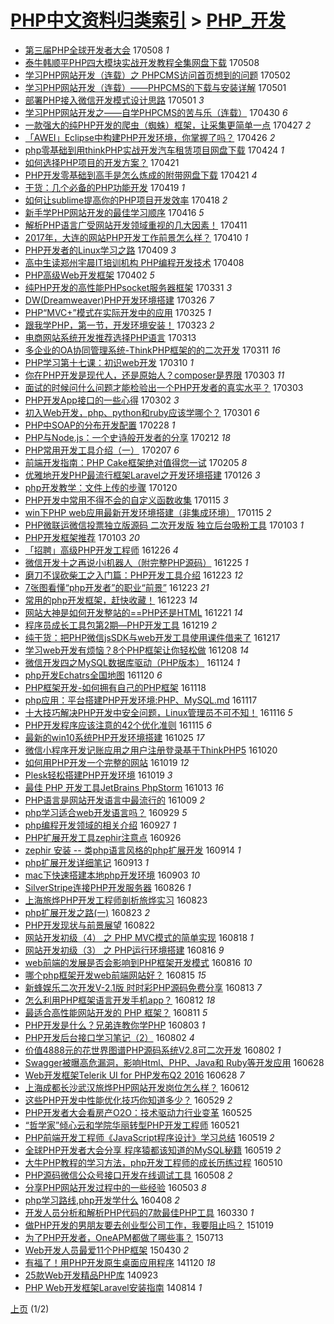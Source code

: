 [PHP中文资料归类索引](../README.md) > [PHP_开发](PHP_开发.md)
====
- [第三届PHP全球开发者大会](http://jkwz.applinzi.com/ittc/6965300165312250885.html#%E7%AC%AC%E4%B8%89%E5%B1%8APHP%E5%85%A8%E7%90%83%E5%BC%80%E5%8F%91%E8%80%85%E5%A4%A7%E4%BC%9A) 170508 *1* 
- [泰牛韩顺平PHP四大模块实战开发教程全集网盘下载](http://jkwz.applinzi.com/ittc/6965081685648475141.html#%E6%B3%B0%E7%89%9B%E9%9F%A9%E9%A1%BA%E5%B9%B3PHP%E5%9B%9B%E5%A4%A7%E6%A8%A1%E5%9D%97%E5%AE%9E%E6%88%98%E5%BC%80%E5%8F%91%E6%95%99%E7%A8%8B%E5%85%A8%E9%9B%86%E7%BD%91%E7%9B%98%E4%B8%8B%E8%BD%BD) 170508  
- [学习PHP网站开发（连载）之 PHPCMS访问首页想到的问题](http://jkwz.applinzi.com/ittc/6963127189242381316.html#%E5%AD%A6%E4%B9%A0PHP%E7%BD%91%E7%AB%99%E5%BC%80%E5%8F%91%EF%BC%88%E8%BF%9E%E8%BD%BD%EF%BC%89%E4%B9%8B+PHPCMS%E8%AE%BF%E9%97%AE%E9%A6%96%E9%A1%B5%E6%83%B3%E5%88%B0%E7%9A%84%E9%97%AE%E9%A2%98) 170502  
- [学习PHP网站开发（连载）——PHPCMS的下载与安装详解](http://jkwz.applinzi.com/ittc/6962728919819092997.html#%E5%AD%A6%E4%B9%A0PHP%E7%BD%91%E7%AB%99%E5%BC%80%E5%8F%91%EF%BC%88%E8%BF%9E%E8%BD%BD%EF%BC%89%E2%80%94%E2%80%94PHPCMS%E7%9A%84%E4%B8%8B%E8%BD%BD%E4%B8%8E%E5%AE%89%E8%A3%85%E8%AF%A6%E8%A7%A3) 170501  
- [部署PHP接入微信开发模式设计思路](http://jkwz.applinzi.com/ittc/6962698475006329861.html#%E9%83%A8%E7%BD%B2PHP%E6%8E%A5%E5%85%A5%E5%BE%AE%E4%BF%A1%E5%BC%80%E5%8F%91%E6%A8%A1%E5%BC%8F%E8%AE%BE%E8%AE%A1%E6%80%9D%E8%B7%AF) 170501 *3* 
- [学习PHP网站开发之——自学PHPCMS的苦与乐（连载）](http://jkwz.applinzi.com/ittc/6962352308976354308.html#%E5%AD%A6%E4%B9%A0PHP%E7%BD%91%E7%AB%99%E5%BC%80%E5%8F%91%E4%B9%8B%E2%80%94%E2%80%94%E8%87%AA%E5%AD%A6PHPCMS%E7%9A%84%E8%8B%A6%E4%B8%8E%E4%B9%90%EF%BC%88%E8%BF%9E%E8%BD%BD%EF%BC%89) 170430 *6* 
- [一款强大的纯PHP开发的爬虫（蜘蛛）框架，让采集更简单一点](http://jkwz.applinzi.com/ittc/6961200865451967493.html#%E4%B8%80%E6%AC%BE%E5%BC%BA%E5%A4%A7%E7%9A%84%E7%BA%AFPHP%E5%BC%80%E5%8F%91%E7%9A%84%E7%88%AC%E8%99%AB%EF%BC%88%E8%9C%98%E8%9B%9B%EF%BC%89%E6%A1%86%E6%9E%B6%EF%BC%8C%E8%AE%A9%E9%87%87%E9%9B%86%E6%9B%B4%E7%AE%80%E5%8D%95%E4%B8%80%E7%82%B9) 170427 *2* 
- [「AWEI」Eclipse中构建PHP开发环境，你掌握了吗？](http://jkwz.applinzi.com/ittc/6960419490658518020.html#%E3%80%8CAWEI%E3%80%8DEclipse%E4%B8%AD%E6%9E%84%E5%BB%BAPHP%E5%BC%80%E5%8F%91%E7%8E%AF%E5%A2%83%EF%BC%8C%E4%BD%A0%E6%8E%8C%E6%8F%A1%E4%BA%86%E5%90%97%EF%BC%9F) 170426 *2* 
- [php零基础到用thinkPHP实战开发汽车租赁项目网盘下载](http://jkwz.applinzi.com/ittc/6959916050115200004.html#php%E9%9B%B6%E5%9F%BA%E7%A1%80%E5%88%B0%E7%94%A8thinkPHP%E5%AE%9E%E6%88%98%E5%BC%80%E5%8F%91%E6%B1%BD%E8%BD%A6%E7%A7%9F%E8%B5%81%E9%A1%B9%E7%9B%AE%E7%BD%91%E7%9B%98%E4%B8%8B%E8%BD%BD) 170424 *1* 
- [如何选择PHP项目的开发方案？](http://jkwz.applinzi.com/ittc/6958917504675087365.html#%E5%A6%82%E4%BD%95%E9%80%89%E6%8B%A9PHP%E9%A1%B9%E7%9B%AE%E7%9A%84%E5%BC%80%E5%8F%91%E6%96%B9%E6%A1%88%EF%BC%9F) 170421  
- [PHP开发零基础到高手是怎么炼成的附带网盘下载](http://jkwz.applinzi.com/ittc/6958776490689823748.html#PHP%E5%BC%80%E5%8F%91%E9%9B%B6%E5%9F%BA%E7%A1%80%E5%88%B0%E9%AB%98%E6%89%8B%E6%98%AF%E6%80%8E%E4%B9%88%E7%82%BC%E6%88%90%E7%9A%84%E9%99%84%E5%B8%A6%E7%BD%91%E7%9B%98%E4%B8%8B%E8%BD%BD) 170421 *4* 
- [干货：几个必备的PHP功能开发](http://jkwz.applinzi.com/ittc/6958177191471875076.html#%E5%B9%B2%E8%B4%A7%EF%BC%9A%E5%87%A0%E4%B8%AA%E5%BF%85%E5%A4%87%E7%9A%84PHP%E5%8A%9F%E8%83%BD%E5%BC%80%E5%8F%91) 170419 *1* 
- [如何让sublime提高你的PHP项目开发效率](http://jkwz.applinzi.com/ittc/6957796698633012228.html#%E5%A6%82%E4%BD%95%E8%AE%A9sublime%E6%8F%90%E9%AB%98%E4%BD%A0%E7%9A%84PHP%E9%A1%B9%E7%9B%AE%E5%BC%80%E5%8F%91%E6%95%88%E7%8E%87) 170418 *2* 
- [新手学PHP网站开发的最佳学习顺序](http://jkwz.applinzi.com/ittc/6957194347077436420.html#%E6%96%B0%E6%89%8B%E5%AD%A6PHP%E7%BD%91%E7%AB%99%E5%BC%80%E5%8F%91%E7%9A%84%E6%9C%80%E4%BD%B3%E5%AD%A6%E4%B9%A0%E9%A1%BA%E5%BA%8F) 170416 *5* 
- [解析PHP语言广受网站开发领域重视的几大因素！](http://jkwz.applinzi.com/ittc/6955223665758176261.html#%E8%A7%A3%E6%9E%90PHP%E8%AF%AD%E8%A8%80%E5%B9%BF%E5%8F%97%E7%BD%91%E7%AB%99%E5%BC%80%E5%8F%91%E9%A2%86%E5%9F%9F%E9%87%8D%E8%A7%86%E7%9A%84%E5%87%A0%E5%A4%A7%E5%9B%A0%E7%B4%A0%EF%BC%81) 170411  
- [2017年，大连的网站PHP开发工作前景怎么样？](http://jkwz.applinzi.com/ittc/6954906448835380229.html#2017%E5%B9%B4%EF%BC%8C%E5%A4%A7%E8%BF%9E%E7%9A%84%E7%BD%91%E7%AB%99PHP%E5%BC%80%E5%8F%91%E5%B7%A5%E4%BD%9C%E5%89%8D%E6%99%AF%E6%80%8E%E4%B9%88%E6%A0%B7%EF%BC%9F) 170410 *1* 
- [PHP开发者的Linux学习之路](http://jkwz.applinzi.com/ittc/6954508419783459844.html#PHP%E5%BC%80%E5%8F%91%E8%80%85%E7%9A%84Linux%E5%AD%A6%E4%B9%A0%E4%B9%8B%E8%B7%AF) 170409 *3* 
- [高中生读郑州宇晨IT培训机构 PHP编程开发技术](http://jkwz.applinzi.com/ittc/6954176128473367556.html#%E9%AB%98%E4%B8%AD%E7%94%9F%E8%AF%BB%E9%83%91%E5%B7%9E%E5%AE%87%E6%99%A8IT%E5%9F%B9%E8%AE%AD%E6%9C%BA%E6%9E%84+PHP%E7%BC%96%E7%A8%8B%E5%BC%80%E5%8F%91%E6%8A%80%E6%9C%AF) 170408  
- [PHP高级Web开发框架](http://jkwz.applinzi.com/ittc/6951833678597604356.html#PHP%E9%AB%98%E7%BA%A7Web%E5%BC%80%E5%8F%91%E6%A1%86%E6%9E%B6) 170402 *5* 
- [纯PHP开发的高性能PHPsocket服务器框架](http://jkwz.applinzi.com/ittc/6951276707683238916.html#%E7%BA%AFPHP%E5%BC%80%E5%8F%91%E7%9A%84%E9%AB%98%E6%80%A7%E8%83%BDPHPsocket%E6%9C%8D%E5%8A%A1%E5%99%A8%E6%A1%86%E6%9E%B6) 170331 *3* 
- [DW(Dreamweaver)PHP开发环境搭建](http://jkwz.applinzi.com/ittc/6949441239584867332.html#DW%28Dreamweaver%29PHP%E5%BC%80%E5%8F%91%E7%8E%AF%E5%A2%83%E6%90%AD%E5%BB%BA) 170326 *7* 
- [PHP“MVC+”模式在实际开发中的应用](http://jkwz.applinzi.com/ittc/6948922984969536517.html#PHP%E2%80%9CMVC%2B%E2%80%9D%E6%A8%A1%E5%BC%8F%E5%9C%A8%E5%AE%9E%E9%99%85%E5%BC%80%E5%8F%91%E4%B8%AD%E7%9A%84%E5%BA%94%E7%94%A8) 170325 *1* 
- [跟我学PHP，第一节，开发环境安装！](http://jkwz.applinzi.com/ittc/6948304264874165253.html#%E8%B7%9F%E6%88%91%E5%AD%A6PHP%EF%BC%8C%E7%AC%AC%E4%B8%80%E8%8A%82%EF%BC%8C%E5%BC%80%E5%8F%91%E7%8E%AF%E5%A2%83%E5%AE%89%E8%A3%85%EF%BC%81) 170323 *2* 
- [电商网站系统开发推荐选择PHP语言](http://jkwz.applinzi.com/ittc/6944504873436578820.html#%E7%94%B5%E5%95%86%E7%BD%91%E7%AB%99%E7%B3%BB%E7%BB%9F%E5%BC%80%E5%8F%91%E6%8E%A8%E8%8D%90%E9%80%89%E6%8B%A9PHP%E8%AF%AD%E8%A8%80) 170313  
- [多企业的OA协同管理系统-ThinkPHP框架的的二次开发](http://jkwz.applinzi.com/ittc/6943905521873716228.html#%E5%A4%9A%E4%BC%81%E4%B8%9A%E7%9A%84OA%E5%8D%8F%E5%90%8C%E7%AE%A1%E7%90%86%E7%B3%BB%E7%BB%9F-ThinkPHP%E6%A1%86%E6%9E%B6%E7%9A%84%E7%9A%84%E4%BA%8C%E6%AC%A1%E5%BC%80%E5%8F%91) 170311 *16* 
- [PHP学习第十七课：初识web开发](http://jkwz.applinzi.com/ittc/6941979348113572868.html#PHP%E5%AD%A6%E4%B9%A0%E7%AC%AC%E5%8D%81%E4%B8%83%E8%AF%BE%EF%BC%9A%E5%88%9D%E8%AF%86web%E5%BC%80%E5%8F%91) 170310 *1* 
- [你在PHP开发是现代人，还是原始人？composer是界限](http://jkwz.applinzi.com/ittc/6940927661529629700.html#%E4%BD%A0%E5%9C%A8PHP%E5%BC%80%E5%8F%91%E6%98%AF%E7%8E%B0%E4%BB%A3%E4%BA%BA%EF%BC%8C%E8%BF%98%E6%98%AF%E5%8E%9F%E5%A7%8B%E4%BA%BA%EF%BC%9Fcomposer%E6%98%AF%E7%95%8C%E9%99%90) 170303 *11* 
- [面试的时候问什么问题才能检验出一个PHP开发者的真实水平？](http://jkwz.applinzi.com/ittc/6940901101724500997.html#%E9%9D%A2%E8%AF%95%E7%9A%84%E6%97%B6%E5%80%99%E9%97%AE%E4%BB%80%E4%B9%88%E9%97%AE%E9%A2%98%E6%89%8D%E8%83%BD%E6%A3%80%E9%AA%8C%E5%87%BA%E4%B8%80%E4%B8%AAPHP%E5%BC%80%E5%8F%91%E8%80%85%E7%9A%84%E7%9C%9F%E5%AE%9E%E6%B0%B4%E5%B9%B3%EF%BC%9F) 170303  
- [PHP开发App接口的一些心得](http://jkwz.applinzi.com/ittc/6940492846426752004.html#PHP%E5%BC%80%E5%8F%91App%E6%8E%A5%E5%8F%A3%E7%9A%84%E4%B8%80%E4%BA%9B%E5%BF%83%E5%BE%97) 170302 *3* 
- [初入Web开发，php、python和ruby应该学哪个？](http://jkwz.applinzi.com/ittc/6940085735196722180.html#%E5%88%9D%E5%85%A5Web%E5%BC%80%E5%8F%91%EF%BC%8Cphp%E3%80%81python%E5%92%8Cruby%E5%BA%94%E8%AF%A5%E5%AD%A6%E5%93%AA%E4%B8%AA%EF%BC%9F) 170301 *6* 
- [PHP中SOAP的分布开发配置](http://jkwz.applinzi.com/ittc/6939753502741103620.html#PHP%E4%B8%ADSOAP%E7%9A%84%E5%88%86%E5%B8%83%E5%BC%80%E5%8F%91%E9%85%8D%E7%BD%AE) 170228 *1* 
- [PHP与Node.js：一个史诗般开发者的分享](http://jkwz.applinzi.com/ittc/6933789739277878277.html#PHP%E4%B8%8ENode.js%EF%BC%9A%E4%B8%80%E4%B8%AA%E5%8F%B2%E8%AF%97%E8%88%AC%E5%BC%80%E5%8F%91%E8%80%85%E7%9A%84%E5%88%86%E4%BA%AB) 170212 *18* 
- [PHP常用开发工具介绍（一）](http://jkwz.applinzi.com/ittc/6931835879768458244.html#PHP%E5%B8%B8%E7%94%A8%E5%BC%80%E5%8F%91%E5%B7%A5%E5%85%B7%E4%BB%8B%E7%BB%8D%EF%BC%88%E4%B8%80%EF%BC%89) 170207 *6* 
- [前端开发指南：PHP Cake框架绝对值得您一试](http://jkwz.applinzi.com/ittc/6931099705105974277.html#%E5%89%8D%E7%AB%AF%E5%BC%80%E5%8F%91%E6%8C%87%E5%8D%97%EF%BC%9APHP+Cake%E6%A1%86%E6%9E%B6%E7%BB%9D%E5%AF%B9%E5%80%BC%E5%BE%97%E6%82%A8%E4%B8%80%E8%AF%95) 170205 *8* 
- [优雅地开发PHP最流行框架Laravel之开发环境搭建](http://jkwz.applinzi.com/ittc/6927474659368109061.html#%E4%BC%98%E9%9B%85%E5%9C%B0%E5%BC%80%E5%8F%91PHP%E6%9C%80%E6%B5%81%E8%A1%8C%E6%A1%86%E6%9E%B6Laravel%E4%B9%8B%E5%BC%80%E5%8F%91%E7%8E%AF%E5%A2%83%E6%90%AD%E5%BB%BA) 170126 *3* 
- [php开发教学：文件上传的步骤](http://jkwz.applinzi.com/ittc/6925168581812945925.html#php%E5%BC%80%E5%8F%91%E6%95%99%E5%AD%A6%EF%BC%9A%E6%96%87%E4%BB%B6%E4%B8%8A%E4%BC%A0%E7%9A%84%E6%AD%A5%E9%AA%A4) 170120  
- [PHP开发中常用不得不会的自定义函数收集](http://jkwz.applinzi.com/ittc/6923479233514177541.html#PHP%E5%BC%80%E5%8F%91%E4%B8%AD%E5%B8%B8%E7%94%A8%E4%B8%8D%E5%BE%97%E4%B8%8D%E4%BC%9A%E7%9A%84%E8%87%AA%E5%AE%9A%E4%B9%89%E5%87%BD%E6%95%B0%E6%94%B6%E9%9B%86) 170115 *3* 
- [win下PHP web应用最新开发环境搭建（非集成环境）](http://jkwz.applinzi.com/ittc/6922665120156353540.html#win%E4%B8%8BPHP+web%E5%BA%94%E7%94%A8%E6%9C%80%E6%96%B0%E5%BC%80%E5%8F%91%E7%8E%AF%E5%A2%83%E6%90%AD%E5%BB%BA%EF%BC%88%E9%9D%9E%E9%9B%86%E6%88%90%E7%8E%AF%E5%A2%83%EF%BC%89) 170115 *2* 
- [PHP微联运微信投票独立版源码 二次开发版 独立后台吸粉工具](http://jkwz.applinzi.com/ittc/6918879363524461572.html#PHP%E5%BE%AE%E8%81%94%E8%BF%90%E5%BE%AE%E4%BF%A1%E6%8A%95%E7%A5%A8%E7%8B%AC%E7%AB%8B%E7%89%88%E6%BA%90%E7%A0%81+%E4%BA%8C%E6%AC%A1%E5%BC%80%E5%8F%91%E7%89%88+%E7%8B%AC%E7%AB%8B%E5%90%8E%E5%8F%B0%E5%90%B8%E7%B2%89%E5%B7%A5%E5%85%B7) 170103 *1* 
- [PHP开发框架推荐](http://jkwz.applinzi.com/ittc/6918858521017058308.html#PHP%E5%BC%80%E5%8F%91%E6%A1%86%E6%9E%B6%E6%8E%A8%E8%8D%90) 170103 *20* 
- [「招聘」高级PHP开发工程师](http://jkwz.applinzi.com/ittc/6915903259851375620.html#%E3%80%8C%E6%8B%9B%E8%81%98%E3%80%8D%E9%AB%98%E7%BA%A7PHP%E5%BC%80%E5%8F%91%E5%B7%A5%E7%A8%8B%E5%B8%88) 161226 *4* 
- [微信开发十之再说小i机器人（附完整PHP源码）](http://jkwz.applinzi.com/ittc/6915639960945558532.html#%E5%BE%AE%E4%BF%A1%E5%BC%80%E5%8F%91%E5%8D%81%E4%B9%8B%E5%86%8D%E8%AF%B4%E5%B0%8Fi%E6%9C%BA%E5%99%A8%E4%BA%BA%EF%BC%88%E9%99%84%E5%AE%8C%E6%95%B4PHP%E6%BA%90%E7%A0%81%EF%BC%89) 161225 *1* 
- [磨刀不误砍柴工之入门篇：PHP开发工具介绍](http://jkwz.applinzi.com/ittc/6914788810163749893.html#%E7%A3%A8%E5%88%80%E4%B8%8D%E8%AF%AF%E7%A0%8D%E6%9F%B4%E5%B7%A5%E4%B9%8B%E5%85%A5%E9%97%A8%E7%AF%87%EF%BC%9APHP%E5%BC%80%E5%8F%91%E5%B7%A5%E5%85%B7%E4%BB%8B%E7%BB%8D) 161223 *12* 
- [7张图看懂“php开发者”的职业“前景”](http://jkwz.applinzi.com/ittc/6914610531276424196.html#7%E5%BC%A0%E5%9B%BE%E7%9C%8B%E6%87%82%E2%80%9Cphp%E5%BC%80%E5%8F%91%E8%80%85%E2%80%9D%E7%9A%84%E8%81%8C%E4%B8%9A%E2%80%9C%E5%89%8D%E6%99%AF%E2%80%9D) 161223 *21* 
- [常用的php开发框架，赶快收藏！](http://jkwz.applinzi.com/ittc/6914575530598073349.html#%E5%B8%B8%E7%94%A8%E7%9A%84php%E5%BC%80%E5%8F%91%E6%A1%86%E6%9E%B6%EF%BC%8C%E8%B5%B6%E5%BF%AB%E6%94%B6%E8%97%8F%EF%BC%81) 161223 *14* 
- [网站大神是如何开发整站的==PHP还是HTML](http://jkwz.applinzi.com/ittc/6914108449884734469.html#%E7%BD%91%E7%AB%99%E5%A4%A7%E7%A5%9E%E6%98%AF%E5%A6%82%E4%BD%95%E5%BC%80%E5%8F%91%E6%95%B4%E7%AB%99%E7%9A%84%3D%3DPHP%E8%BF%98%E6%98%AFHTML) 161221 *14* 
- [程序员成长工具包第2期—PHP开发工具](http://jkwz.applinzi.com/ittc/6913379098008486916.html#%E7%A8%8B%E5%BA%8F%E5%91%98%E6%88%90%E9%95%BF%E5%B7%A5%E5%85%B7%E5%8C%85%E7%AC%AC2%E6%9C%9F%E2%80%94PHP%E5%BC%80%E5%8F%91%E5%B7%A5%E5%85%B7) 161219 *2* 
- [纯干货：把PHP微信jsSDK与web开发工具使用课件借来了](http://jkwz.applinzi.com/ittc/6912534967254254597.html#%E7%BA%AF%E5%B9%B2%E8%B4%A7%EF%BC%9A%E6%8A%8APHP%E5%BE%AE%E4%BF%A1jsSDK%E4%B8%8Eweb%E5%BC%80%E5%8F%91%E5%B7%A5%E5%85%B7%E4%BD%BF%E7%94%A8%E8%AF%BE%E4%BB%B6%E5%80%9F%E6%9D%A5%E4%BA%86) 161217  
- [学习web开发有烦恼？8个PHP框架让你轻松做](http://jkwz.applinzi.com/ittc/6909264635223344132.html#%E5%AD%A6%E4%B9%A0web%E5%BC%80%E5%8F%91%E6%9C%89%E7%83%A6%E6%81%BC%EF%BC%9F8%E4%B8%AAPHP%E6%A1%86%E6%9E%B6%E8%AE%A9%E4%BD%A0%E8%BD%BB%E6%9D%BE%E5%81%9A) 161208 *14* 
- [微信开发四之MySQL数据库驱动（PHP版本）](http://jkwz.applinzi.com/ittc/6903974216063255556.html#%E5%BE%AE%E4%BF%A1%E5%BC%80%E5%8F%91%E5%9B%9B%E4%B9%8BMySQL%E6%95%B0%E6%8D%AE%E5%BA%93%E9%A9%B1%E5%8A%A8%EF%BC%88PHP%E7%89%88%E6%9C%AC%EF%BC%89) 161124 *1* 
- [php开发Echatrs全国地图](http://jkwz.applinzi.com/ittc/6902586202984547332.html#php%E5%BC%80%E5%8F%91Echatrs%E5%85%A8%E5%9B%BD%E5%9C%B0%E5%9B%BE) 161120 *6* 
- [PHP框架开发-如何拥有自己的PHP框架](http://jkwz.applinzi.com/ittc/6901855280987374597.html#PHP%E6%A1%86%E6%9E%B6%E5%BC%80%E5%8F%91-%E5%A6%82%E4%BD%95%E6%8B%A5%E6%9C%89%E8%87%AA%E5%B7%B1%E7%9A%84PHP%E6%A1%86%E6%9E%B6) 161118  
- [php应用：平台搭建PHP开发环境:PHP、MySQL.md](http://jkwz.applinzi.com/ittc/6901518039379346436.html#php%E5%BA%94%E7%94%A8%EF%BC%9A%E5%B9%B3%E5%8F%B0%E6%90%AD%E5%BB%BAPHP%E5%BC%80%E5%8F%91%E7%8E%AF%E5%A2%83%3APHP%E3%80%81MySQL.md) 161117  
- [十大技巧解决PHP开发中安全问题，Linux管理员不可不知！](http://jkwz.applinzi.com/ittc/6901154259503940613.html#%E5%8D%81%E5%A4%A7%E6%8A%80%E5%B7%A7%E8%A7%A3%E5%86%B3PHP%E5%BC%80%E5%8F%91%E4%B8%AD%E5%AE%89%E5%85%A8%E9%97%AE%E9%A2%98%EF%BC%8CLinux%E7%AE%A1%E7%90%86%E5%91%98%E4%B8%8D%E5%8F%AF%E4%B8%8D%E7%9F%A5%EF%BC%81) 161116 *5* 
- [PHP开发程序应该注意的42个优化准则](http://jkwz.applinzi.com/ittc/6899927557662573572.html#PHP%E5%BC%80%E5%8F%91%E7%A8%8B%E5%BA%8F%E5%BA%94%E8%AF%A5%E6%B3%A8%E6%84%8F%E7%9A%8442%E4%B8%AA%E4%BC%98%E5%8C%96%E5%87%86%E5%88%99) 161115 *6* 
- [最新的win10系统PHP开发环境搭建](http://jkwz.applinzi.com/ittc/6892913867335681028.html#%E6%9C%80%E6%96%B0%E7%9A%84win10%E7%B3%BB%E7%BB%9FPHP%E5%BC%80%E5%8F%91%E7%8E%AF%E5%A2%83%E6%90%AD%E5%BB%BA) 161025 *17* 
- [微信小程序开发记账应用之用户注册登录基于ThinkPHP5](http://jkwz.applinzi.com/ittc/6890822345521890308.html#%E5%BE%AE%E4%BF%A1%E5%B0%8F%E7%A8%8B%E5%BA%8F%E5%BC%80%E5%8F%91%E8%AE%B0%E8%B4%A6%E5%BA%94%E7%94%A8%E4%B9%8B%E7%94%A8%E6%88%B7%E6%B3%A8%E5%86%8C%E7%99%BB%E5%BD%95%E5%9F%BA%E4%BA%8EThinkPHP5) 161020  
- [如何用PHP开发一个完整的网站](http://jkwz.applinzi.com/ittc/6890726723959653381.html#%E5%A6%82%E4%BD%95%E7%94%A8PHP%E5%BC%80%E5%8F%91%E4%B8%80%E4%B8%AA%E5%AE%8C%E6%95%B4%E7%9A%84%E7%BD%91%E7%AB%99) 161019 *12* 
- [Plesk轻松搭建PHP开发环境](http://jkwz.applinzi.com/ittc/6890704293123851268.html#Plesk%E8%BD%BB%E6%9D%BE%E6%90%AD%E5%BB%BAPHP%E5%BC%80%E5%8F%91%E7%8E%AF%E5%A2%83) 161019 *3* 
- [最佳 PHP 开发工具JetBrains PhpStorm](http://jkwz.applinzi.com/ittc/6888430251796857861.html#%E6%9C%80%E4%BD%B3+PHP+%E5%BC%80%E5%8F%91%E5%B7%A5%E5%85%B7JetBrains+PhpStorm) 161013 *16* 
- [PHP语言是网站开发语言中最流行的](http://jkwz.applinzi.com/ittc/6886904321236534277.html#PHP%E8%AF%AD%E8%A8%80%E6%98%AF%E7%BD%91%E7%AB%99%E5%BC%80%E5%8F%91%E8%AF%AD%E8%A8%80%E4%B8%AD%E6%9C%80%E6%B5%81%E8%A1%8C%E7%9A%84) 161009 *2* 
- [php学习适合web开发语言吗？](http://jkwz.applinzi.com/ittc/6883321468733096964.html#php%E5%AD%A6%E4%B9%A0%E9%80%82%E5%90%88web%E5%BC%80%E5%8F%91%E8%AF%AD%E8%A8%80%E5%90%97%EF%BC%9F) 160929 *5* 
- [php编程开发领域的相关介绍](http://jkwz.applinzi.com/ittc/6882544065630962692.html#php%E7%BC%96%E7%A8%8B%E5%BC%80%E5%8F%91%E9%A2%86%E5%9F%9F%E7%9A%84%E7%9B%B8%E5%85%B3%E4%BB%8B%E7%BB%8D) 160927 *1* 
- [PHP扩展开发工具zephir注意点](http://jkwz.applinzi.com/ittc/6882189787917714436.html#PHP%E6%89%A9%E5%B1%95%E5%BC%80%E5%8F%91%E5%B7%A5%E5%85%B7zephir%E6%B3%A8%E6%84%8F%E7%82%B9) 160926  
- [zephir 安装 -- 类php语言风格的php扩展开发](http://jkwz.applinzi.com/ittc/6877603250303403013.html#zephir+%E5%AE%89%E8%A3%85+--+%E7%B1%BBphp%E8%AF%AD%E8%A8%80%E9%A3%8E%E6%A0%BC%E7%9A%84php%E6%89%A9%E5%B1%95%E5%BC%80%E5%8F%91) 160914 *1* 
- [php扩展开发详细笔记](http://jkwz.applinzi.com/ittc/6877231123423298564.html#php%E6%89%A9%E5%B1%95%E5%BC%80%E5%8F%91%E8%AF%A6%E7%BB%86%E7%AC%94%E8%AE%B0) 160913 *1* 
- [mac下快速搭建本地php开发环境](http://jkwz.applinzi.com/ittc/6873558453947204612.html#mac%E4%B8%8B%E5%BF%AB%E9%80%9F%E6%90%AD%E5%BB%BA%E6%9C%AC%E5%9C%B0php%E5%BC%80%E5%8F%91%E7%8E%AF%E5%A2%83) 160903 *10* 
- [SilverStripe连接PHP开发服务器](http://jkwz.applinzi.com/ittc/6870329359050736645.html#SilverStripe%E8%BF%9E%E6%8E%A5PHP%E5%BC%80%E5%8F%91%E6%9C%8D%E5%8A%A1%E5%99%A8) 160826 *1* 
- [上海旅烨PHP开发工程师剖析旅烨实习](http://jkwz.applinzi.com/ittc/6869568162663760900.html#%E4%B8%8A%E6%B5%B7%E6%97%85%E7%83%A8PHP%E5%BC%80%E5%8F%91%E5%B7%A5%E7%A8%8B%E5%B8%88%E5%89%96%E6%9E%90%E6%97%85%E7%83%A8%E5%AE%9E%E4%B9%A0) 160823  
- [php扩展开发之路(一)](http://jkwz.applinzi.com/ittc/6869556735181849604.html#php%E6%89%A9%E5%B1%95%E5%BC%80%E5%8F%91%E4%B9%8B%E8%B7%AF%28%E4%B8%80%29) 160823 *2* 
- [PHP开发现状与前景展望](http://jkwz.applinzi.com/ittc/6869203792813376517.html#PHP%E5%BC%80%E5%8F%91%E7%8E%B0%E7%8A%B6%E4%B8%8E%E5%89%8D%E6%99%AF%E5%B1%95%E6%9C%9B) 160822  
- [网站开发初级（4） 之 PHP MVC模式的简单实现](http://jkwz.applinzi.com/ittc/6867620347263845381.html#%E7%BD%91%E7%AB%99%E5%BC%80%E5%8F%91%E5%88%9D%E7%BA%A7%EF%BC%884%EF%BC%89+%E4%B9%8B+PHP+MVC%E6%A8%A1%E5%BC%8F%E7%9A%84%E7%AE%80%E5%8D%95%E5%AE%9E%E7%8E%B0) 160818 *1* 
- [网站开发初级（3） 之 PHP运行环境搭建](http://jkwz.applinzi.com/ittc/6867092194002994181.html#%E7%BD%91%E7%AB%99%E5%BC%80%E5%8F%91%E5%88%9D%E7%BA%A7%EF%BC%883%EF%BC%89+%E4%B9%8B+PHP%E8%BF%90%E8%A1%8C%E7%8E%AF%E5%A2%83%E6%90%AD%E5%BB%BA) 160816 *9* 
- [web前端的发展是否会影响到PHP框架开发模式](http://jkwz.applinzi.com/ittc/6867000328951694341.html#web%E5%89%8D%E7%AB%AF%E7%9A%84%E5%8F%91%E5%B1%95%E6%98%AF%E5%90%A6%E4%BC%9A%E5%BD%B1%E5%93%8D%E5%88%B0PHP%E6%A1%86%E6%9E%B6%E5%BC%80%E5%8F%91%E6%A8%A1%E5%BC%8F) 160816 *10* 
- [哪个php框架开发web前端网站好？](http://jkwz.applinzi.com/ittc/6866600535934895109.html#%E5%93%AA%E4%B8%AAphp%E6%A1%86%E6%9E%B6%E5%BC%80%E5%8F%91web%E5%89%8D%E7%AB%AF%E7%BD%91%E7%AB%99%E5%A5%BD%EF%BC%9F) 160815 *15* 
- [新蜂娱乐二次开发V-2.1版 时时彩PHP源码免费分享](http://jkwz.applinzi.com/ittc/6865801222484919300.html#%E6%96%B0%E8%9C%82%E5%A8%B1%E4%B9%90%E4%BA%8C%E6%AC%A1%E5%BC%80%E5%8F%91V-2.1%E7%89%88+%E6%97%B6%E6%97%B6%E5%BD%A9PHP%E6%BA%90%E7%A0%81%E5%85%8D%E8%B4%B9%E5%88%86%E4%BA%AB) 160813 *7* 
- [怎么利用PHP框架语言开发手机app？](http://jkwz.applinzi.com/ittc/6865496095182029829.html#%E6%80%8E%E4%B9%88%E5%88%A9%E7%94%A8PHP%E6%A1%86%E6%9E%B6%E8%AF%AD%E8%A8%80%E5%BC%80%E5%8F%91%E6%89%8B%E6%9C%BAapp%EF%BC%9F) 160812 *18* 
- [最适合高性能网站开发的 PHP 框架？](http://jkwz.applinzi.com/ittc/6865128597504918533.html#%E6%9C%80%E9%80%82%E5%90%88%E9%AB%98%E6%80%A7%E8%83%BD%E7%BD%91%E7%AB%99%E5%BC%80%E5%8F%91%E7%9A%84+PHP+%E6%A1%86%E6%9E%B6%EF%BC%9F) 160811 *5* 
- [PHP开发是什么？兄弟连教你学PHP](http://jkwz.applinzi.com/ittc/6862071307738547205.html#PHP%E5%BC%80%E5%8F%91%E6%98%AF%E4%BB%80%E4%B9%88%EF%BC%9F%E5%85%84%E5%BC%9F%E8%BF%9E%E6%95%99%E4%BD%A0%E5%AD%A6PHP) 160803 *1* 
- [PHP开发后台接口学习笔记（2）](http://jkwz.applinzi.com/ittc/6860770420235699204.html#PHP%E5%BC%80%E5%8F%91%E5%90%8E%E5%8F%B0%E6%8E%A5%E5%8F%A3%E5%AD%A6%E4%B9%A0%E7%AC%94%E8%AE%B0%EF%BC%882%EF%BC%89) 160802 *4* 
- [价值4888元的花世界图谱PHP源码系统V2.8可二次开发](http://jkwz.applinzi.com/ittc/6861672113097933828.html#%E4%BB%B7%E5%80%BC4888%E5%85%83%E7%9A%84%E8%8A%B1%E4%B8%96%E7%95%8C%E5%9B%BE%E8%B0%B1PHP%E6%BA%90%E7%A0%81%E7%B3%BB%E7%BB%9FV2.8%E5%8F%AF%E4%BA%8C%E6%AC%A1%E5%BC%80%E5%8F%91) 160802 *1* 
- [Swagger被曝高危漏洞，影响Html、PHP、Java和 Ruby等开发应用](http://jkwz.applinzi.com/ittc/6848716549103551492.html#Swagger%E8%A2%AB%E6%9B%9D%E9%AB%98%E5%8D%B1%E6%BC%8F%E6%B4%9E%EF%BC%8C%E5%BD%B1%E5%93%8DHtml%E3%80%81PHP%E3%80%81Java%E5%92%8C+Ruby%E7%AD%89%E5%BC%80%E5%8F%91%E5%BA%94%E7%94%A8) 160628  
- [Web开发框架Telerik UI for PHP发布Q2 2016](http://jkwz.applinzi.com/ittc/6848632634670056452.html#Web%E5%BC%80%E5%8F%91%E6%A1%86%E6%9E%B6Telerik+UI+for+PHP%E5%8F%91%E5%B8%83Q2+2016) 160628 *7* 
- [上海成都长沙武汉旅烨PHP网站开发岗位怎么样？](http://jkwz.applinzi.com/ittc/6842904670607246340.html#%E4%B8%8A%E6%B5%B7%E6%88%90%E9%83%BD%E9%95%BF%E6%B2%99%E6%AD%A6%E6%B1%89%E6%97%85%E7%83%A8PHP%E7%BD%91%E7%AB%99%E5%BC%80%E5%8F%91%E5%B2%97%E4%BD%8D%E6%80%8E%E4%B9%88%E6%A0%B7%EF%BC%9F) 160612  
- [这些PHP开发中性能优化技巧你知道多少？](http://jkwz.applinzi.com/ittc/6837651893991769093.html#%E8%BF%99%E4%BA%9BPHP%E5%BC%80%E5%8F%91%E4%B8%AD%E6%80%A7%E8%83%BD%E4%BC%98%E5%8C%96%E6%8A%80%E5%B7%A7%E4%BD%A0%E7%9F%A5%E9%81%93%E5%A4%9A%E5%B0%91%EF%BC%9F) 160529 *2* 
- [PHP开发者大会看房产O2O：技术驱动力行业变革](http://jkwz.applinzi.com/ittc/6836059243559781381.html#PHP%E5%BC%80%E5%8F%91%E8%80%85%E5%A4%A7%E4%BC%9A%E7%9C%8B%E6%88%BF%E4%BA%A7O2O%EF%BC%9A%E6%8A%80%E6%9C%AF%E9%A9%B1%E5%8A%A8%E5%8A%9B%E8%A1%8C%E4%B8%9A%E5%8F%98%E9%9D%A9) 160525  
- [“哲学家”倾心云和学院华丽转型PHP开发工程师](http://jkwz.applinzi.com/ittc/6834597084510290948.html#%E2%80%9C%E5%93%B2%E5%AD%A6%E5%AE%B6%E2%80%9D%E5%80%BE%E5%BF%83%E4%BA%91%E5%92%8C%E5%AD%A6%E9%99%A2%E5%8D%8E%E4%B8%BD%E8%BD%AC%E5%9E%8BPHP%E5%BC%80%E5%8F%91%E5%B7%A5%E7%A8%8B%E5%B8%88) 160521  
- [PHP前端开发工程师《JavaScript程序设计》学习总结](http://jkwz.applinzi.com/ittc/6833843464906998788.html#PHP%E5%89%8D%E7%AB%AF%E5%BC%80%E5%8F%91%E5%B7%A5%E7%A8%8B%E5%B8%88%E3%80%8AJavaScript%E7%A8%8B%E5%BA%8F%E8%AE%BE%E8%AE%A1%E3%80%8B%E5%AD%A6%E4%B9%A0%E6%80%BB%E7%BB%93) 160519 *2* 
- [全球PHP开发者大会分享 程序猿都该知道的MySQL秘籍](http://jkwz.applinzi.com/ittc/6833817613771473925.html#%E5%85%A8%E7%90%83PHP%E5%BC%80%E5%8F%91%E8%80%85%E5%A4%A7%E4%BC%9A%E5%88%86%E4%BA%AB+%E7%A8%8B%E5%BA%8F%E7%8C%BF%E9%83%BD%E8%AF%A5%E7%9F%A5%E9%81%93%E7%9A%84MySQL%E7%A7%98%E7%B1%8D) 160519 *2* 
- [大牛PHP教程的学习方法，php开发工程师的成长历练过程](http://jkwz.applinzi.com/ittc/6830599824902456324.html#%E5%A4%A7%E7%89%9BPHP%E6%95%99%E7%A8%8B%E7%9A%84%E5%AD%A6%E4%B9%A0%E6%96%B9%E6%B3%95%EF%BC%8Cphp%E5%BC%80%E5%8F%91%E5%B7%A5%E7%A8%8B%E5%B8%88%E7%9A%84%E6%88%90%E9%95%BF%E5%8E%86%E7%BB%83%E8%BF%87%E7%A8%8B) 160510  
- [PHP源码微信公众号接口开发在线调试工具](http://jkwz.applinzi.com/ittc/6829765056325485573.html#PHP%E6%BA%90%E7%A0%81%E5%BE%AE%E4%BF%A1%E5%85%AC%E4%BC%97%E5%8F%B7%E6%8E%A5%E5%8F%A3%E5%BC%80%E5%8F%91%E5%9C%A8%E7%BA%BF%E8%B0%83%E8%AF%95%E5%B7%A5%E5%85%B7) 160508 *2* 
- [分享PHP网站开发过程中的一些经验](http://jkwz.applinzi.com/ittc/6827944755140756485.html#%E5%88%86%E4%BA%ABPHP%E7%BD%91%E7%AB%99%E5%BC%80%E5%8F%91%E8%BF%87%E7%A8%8B%E4%B8%AD%E7%9A%84%E4%B8%80%E4%BA%9B%E7%BB%8F%E9%AA%8C) 160503 *8* 
- [php学习路线,php开发学什么](http://jkwz.applinzi.com/ittc/6818665730966815749.html#php%E5%AD%A6%E4%B9%A0%E8%B7%AF%E7%BA%BF%2Cphp%E5%BC%80%E5%8F%91%E5%AD%A6%E4%BB%80%E4%B9%88) 160408 *2* 
- [开发人员分析和解析PHP代码的7款最佳PHP工具](http://jkwz.applinzi.com/ittc/6815235075285189636.html#%E5%BC%80%E5%8F%91%E4%BA%BA%E5%91%98%E5%88%86%E6%9E%90%E5%92%8C%E8%A7%A3%E6%9E%90PHP%E4%BB%A3%E7%A0%81%E7%9A%847%E6%AC%BE%E6%9C%80%E4%BD%B3PHP%E5%B7%A5%E5%85%B7) 160330 *1* 
- [做PHP开发的男朋友要去创业型公司工作，我要阻止吗？](http://jkwz.applinzi.com/ittc/6754916442372097028.html#%E5%81%9APHP%E5%BC%80%E5%8F%91%E7%9A%84%E7%94%B7%E6%9C%8B%E5%8F%8B%E8%A6%81%E5%8E%BB%E5%88%9B%E4%B8%9A%E5%9E%8B%E5%85%AC%E5%8F%B8%E5%B7%A5%E4%BD%9C%EF%BC%8C%E6%88%91%E8%A6%81%E9%98%BB%E6%AD%A2%E5%90%97%EF%BC%9F) 151019  
- [为了PHP开发者，OneAPM都做了哪些事？](http://jkwz.applinzi.com/ittc/547650615057647095.html#%E4%B8%BA%E4%BA%86PHP%E5%BC%80%E5%8F%91%E8%80%85%EF%BC%8COneAPM%E9%83%BD%E5%81%9A%E4%BA%86%E5%93%AA%E4%BA%9B%E4%BA%8B%EF%BC%9F) 150713  
- [Web开发人员最爱11个PHP框架](http://jkwz.applinzi.com/ittc/547650611412013978.html#Web%E5%BC%80%E5%8F%91%E4%BA%BA%E5%91%98%E6%9C%80%E7%88%B111%E4%B8%AAPHP%E6%A1%86%E6%9E%B6) 150430 *2* 
- [有福了！用PHP开发原生桌面应用程序](http://jkwz.applinzi.com/ittc/547650611380494739.html#%E6%9C%89%E7%A6%8F%E4%BA%86%EF%BC%81%E7%94%A8PHP%E5%BC%80%E5%8F%91%E5%8E%9F%E7%94%9F%E6%A1%8C%E9%9D%A2%E5%BA%94%E7%94%A8%E7%A8%8B%E5%BA%8F) 141120 *18* 
- [25款Web开发精品PHP库](http://jkwz.applinzi.com/ittc/547650611374010909.html#25%E6%AC%BEWeb%E5%BC%80%E5%8F%91%E7%B2%BE%E5%93%81PHP%E5%BA%93) 140923  
- [PHP Web开发框架Laravel安装指南](http://jkwz.applinzi.com/ittc/547650611370806026.html#PHP+Web%E5%BC%80%E5%8F%91%E6%A1%86%E6%9E%B6Laravel%E5%AE%89%E8%A3%85%E6%8C%87%E5%8D%97) 140814 *1* 


 [上页](PHP_开发.md)           (1/2)